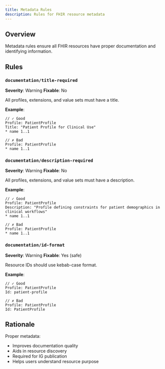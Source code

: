 ```yaml
---
title: Metadata Rules
description: Rules for FHIR resource metadata
---
```


## Overview

Metadata rules ensure all FHIR resources have proper documentation and identifying information.

## Rules

### `documentation/title-required`

**Severity**: Warning
**Fixable**: No

All profiles, extensions, and value sets must have a title.

**Example**:

```fsh
// ✓ Good
Profile: PatientProfile
Title: "Patient Profile for Clinical Use"
* name 1..1

// ✗ Bad
Profile: PatientProfile
* name 1..1
```

### `documentation/description-required`

**Severity**: Warning
**Fixable**: No

All profiles, extensions, and value sets must have a description.

**Example**:

```fsh
// ✓ Good
Profile: PatientProfile
Description: "Profile defining constraints for patient demographics in clinical workflows"
* name 1..1

// ✗ Bad
Profile: PatientProfile
* name 1..1
```

### `documentation/id-format`

**Severity**: Warning
**Fixable**: Yes (safe)

Resource IDs should use kebab-case format.

**Example**:

```fsh
// ✓ Good
Profile: PatientProfile
Id: patient-profile

// ✗ Bad
Profile: PatientProfile
Id: PatientProfile
```

## Rationale

Proper metadata:
- Improves documentation quality
- Aids in resource discovery
- Required for IG publication
- Helps users understand resource purpose

